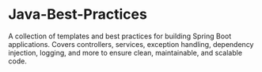 # Java-Best-Practices
A collection of templates and best practices for building Spring Boot applications. Covers controllers, services, exception handling, dependency injection, logging, and more to ensure clean, maintainable, and scalable code.
